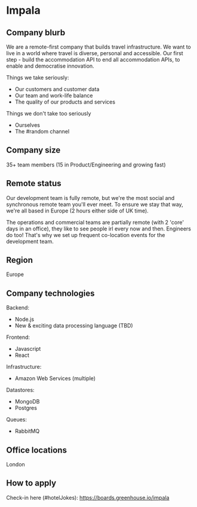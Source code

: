 # Impala

## Company blurb

We are a remote-first company that builds travel infrastructure. We want to live in a world where travel is diverse, personal and accessible. Our first step - build the accommodation API to end all accommodation APIs, to enable and democratise innovation.

Things we take seriously:

- Our customers and customer data
- Our team and work-life balance
- The quality of our products and services  

Things we don't take too seriously

- Ourselves
- The #random channel

## Company size

35+ team members (15 in Product/Engineering and growing fast)

## Remote status

Our development team is fully remote, but we're the most social and synchronous remote team you'll ever meet. To ensure we stay that way, we're all based in Europe (2 hours either side of UK time).

The operations and commercial teams are partially remote (with 2 'core' days in an office), they like to see people irl every now and then. Engineers do too! That's why we set up frequent co-location events for the development team.

## Region

Europe

## Company technologies

Backend:
- Node.js
- New & exciting data processing language (TBD)

Frontend:
- Javascript
- React

Infrastructure:
- Amazon Web Services (multiple)

Datastores:
- MongoDB
- Postgres

Queues:
- RabbitMQ

## Office locations

London

## How to apply

Check-in here (#hotelJokes): https://boards.greenhouse.io/impala
